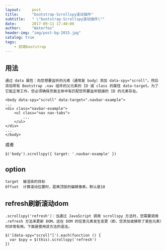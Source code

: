 ```yaml
---
layout:     post
title:      "bootstrap-Scrollspy滚动插件"
subtitle:   " \"bootstrap-Scrollspy滚动插件\""
date:       2017-09-11 17:40:00
author:     "Waterfox"
header-img: "img/post-bg-2015.jpg"
catalog: true
tags:
    - 前端bootstrap
---
```


## 用法
	通过 data 属性：向您想要监听的元素（通常是 body）添加 data-spy="scroll"。然后添加带有 Bootstrap .nav 组件的父元素的 ID 或 class 的属性 data-target。为了它能正常工作，您必须确保页面主体中有匹配您所要监听链接的 ID 的元素存在。
```
<body data-spy="scroll" data-target=".navbar-example">
...
<div class="navbar-example">
	<ul class="nav nav-tabs">
		...
	</ul>
</div>
...
</body>
```
或者
```
$('body').scrollspy({ target: '.navbar-example' })
```

## option
```
target  被渲染的目标
Offset  计算滚动位置时，距离顶部的偏移像素。默认是10
```

## refresh刷新滚动dom
	.scrollspy('refresh')：当通过 JavaScript 调用 scrollspy 方法时，您需要调用 .refresh 方法来更新 DOM。这在 DOM 的任意元素发生变更（即，您添加或移除了某些元素）时非常有用。下面是使用该方法的语法。
```
$('[data-spy="scroll"]').each(function () {
  var $spy = $(this).scrollspy('refresh')
})
```